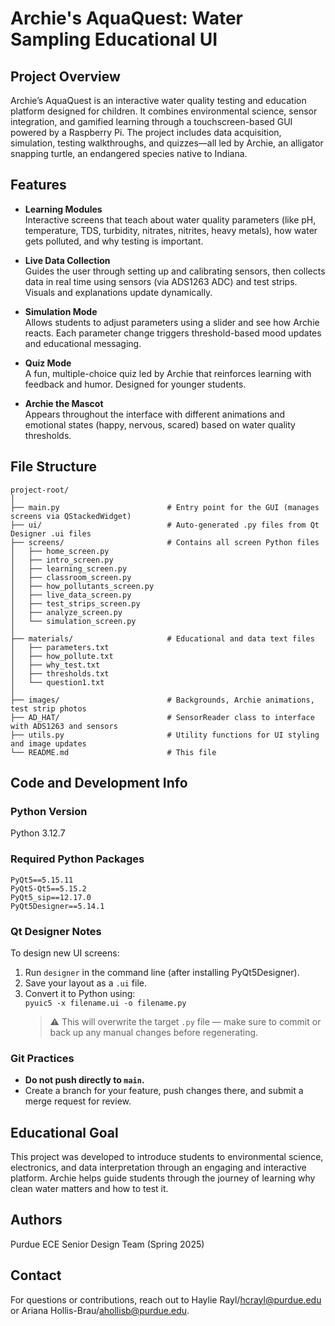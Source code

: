 # Archie's AquaQuest: Water Sampling Educational UI

## Project Overview
Archie’s AquaQuest is an interactive water quality testing and education platform designed for children. It combines environmental science, sensor integration, and gamified learning through a touchscreen-based GUI powered by a Raspberry Pi. The project includes data acquisition, simulation, testing walkthroughs, and quizzes—all led by Archie, an alligator snapping turtle, an endangered species native to Indiana.

## Features
- **Learning Modules**  
  Interactive screens that teach about water quality parameters (like pH, temperature, TDS, turbidity, nitrates, nitrites, heavy metals), how water gets polluted, and why testing is important. 

- **Live Data Collection**  
  Guides the user through setting up and calibrating sensors, then collects data in real time using sensors (via ADS1263 ADC) and test strips. Visuals and explanations update dynamically.

- **Simulation Mode**  
  Allows students to adjust parameters using a slider and see how Archie reacts. Each parameter change triggers threshold-based mood updates and educational messaging.

- **Quiz Mode**  
  A fun, multiple-choice quiz led by Archie that reinforces learning with feedback and humor. Designed for younger students.

- **Archie the Mascot**  
  Appears throughout the interface with different animations and emotional states (happy, nervous, scared) based on water quality thresholds. 

## File Structure
```
project-root/
│
├── main.py                        # Entry point for the GUI (manages screens via QStackedWidget)
├── ui/                            # Auto-generated .py files from Qt Designer .ui files
├── screens/                       # Contains all screen Python files
│   ├── home_screen.py
│   ├── intro_screen.py
│   ├── learning_screen.py
│   ├── classroom_screen.py
│   ├── how_pollutants_screen.py
│   ├── live_data_screen.py
│   ├── test_strips_screen.py
│   ├── analyze_screen.py
│   └── simulation_screen.py
│
├── materials/                     # Educational and data text files
│   ├── parameters.txt
│   ├── how_pollute.txt
│   ├── why_test.txt
│   ├── thresholds.txt
│   └── question1.txt
│
├── images/                        # Backgrounds, Archie animations, test strip photos
├── AD_HAT/                        # SensorReader class to interface with ADS1263 and sensors
├── utils.py                       # Utility functions for UI styling and image updates
└── README.md                      # This file
```

## Code and Development Info
### Python Version
Python 3.12.7

### Required Python Packages
```
PyQt5==5.15.11
PyQt5-Qt5==5.15.2
PyQt5_sip==12.17.0
PyQt5Designer==5.14.1
```

### Qt Designer Notes
To design new UI screens:
1. Run `designer` in the command line (after installing PyQt5Designer).
2. Save your layout as a `.ui` file.
3. Convert it to Python using:  
   `pyuic5 -x filename.ui -o filename.py`
   > ⚠️ This will overwrite the target `.py` file — make sure to commit or back up any manual changes before regenerating.

### Git Practices
- **Do not push directly to `main`.**
- Create a branch for your feature, push changes there, and submit a merge request for review.

## Educational Goal
This project was developed to introduce students to environmental science, electronics, and data interpretation through an engaging and interactive platform. Archie helps guide students through the journey of learning why clean water matters and how to test it.

## Authors
Purdue ECE Senior Design Team (Spring 2025)

## Contact
For questions or contributions, reach out to Haylie Rayl/hcrayl@purdue.edu or Ariana Hollis-Brau/ahollisb@purdue.edu.
